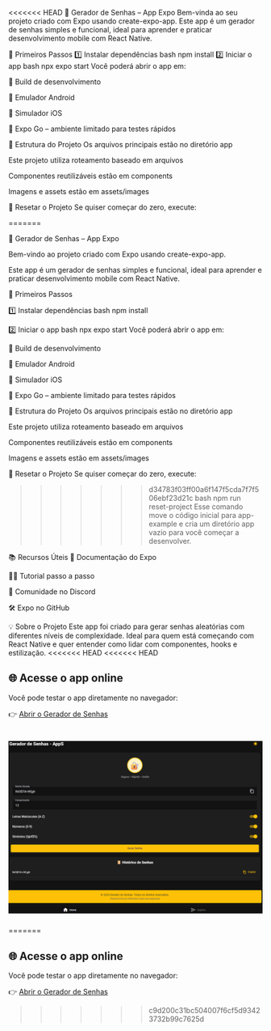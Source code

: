 <<<<<<< HEAD
🔐 Gerador de Senhas – App Expo
Bem-vinda ao seu projeto criado com Expo usando create-expo-app. Este app é um gerador de senhas simples e funcional, ideal para aprender e praticar desenvolvimento mobile com React Native.

🚀 Primeiros Passos
1️⃣ Instalar dependências
bash
npm install
2️⃣ Iniciar o app
bash
npx expo start
Você poderá abrir o app em:

📱 Build de desenvolvimento

🤖 Emulador Android

🍏 Simulador iOS

🧪 Expo Go – ambiente limitado para testes rápidos

🧭 Estrutura do Projeto
Os arquivos principais estão no diretório app

Este projeto utiliza roteamento baseado em arquivos

Componentes reutilizáveis estão em components

Imagens e assets estão em assets/images

🧼 Resetar o Projeto
Se quiser começar do zero, execute:

=======


🔐 Gerador de Senhas – App Expo

Bem-vindo ao projeto criado com Expo usando create-expo-app. 

Este app é um gerador de senhas simples e funcional, ideal para aprender e praticar desenvolvimento mobile com React Native.

🚀 Primeiros Passos

1️⃣ Instalar dependências
bash
npm install

2️⃣ Iniciar o app
bash
npx expo start
Você poderá abrir o app em:

📱 Build de desenvolvimento

🤖 Emulador Android

🍏 Simulador iOS

🧪 Expo Go – ambiente limitado para testes rápidos

🧭 Estrutura do Projeto
Os arquivos principais estão no diretório app

Este projeto utiliza roteamento baseado em arquivos

Componentes reutilizáveis estão em components

Imagens e assets estão em assets/images

🧼 Resetar o Projeto
Se quiser começar do zero, execute:

>>>>>>> d34783f03ff00a6f147f5cda7f7f506ebf23d21c
bash
npm run reset-project
Esse comando move o código inicial para app-example e cria um diretório app vazio para você começar a desenvolver.

📚 Recursos Úteis
📖 Documentação do Expo

🧑‍🏫 Tutorial passo a passo

💬 Comunidade no Discord

🛠️ Expo no GitHub

💡 Sobre o Projeto
Este app foi criado para gerar senhas aleatórias com diferentes níveis de complexidade. Ideal para quem está começando com React Native e quer entender como lidar com componentes, hooks e estilização.
<<<<<<< HEAD
<<<<<<< HEAD
## 🌐 Acesse o app online

Você pode testar o app diretamente no navegador:

👉 [Abrir o Gerador de Senhas](https://Manoelah20.github.io/gerador-senhas-App)


![Preview do App](./assets/images/preview.png)
=======
=======
## 🌐 Acesse o app online

Você pode testar o app diretamente no navegador:

👉 [Abrir o Gerador de Senhas](https://Manoelah20.github.io/gerador-senhas-App)


>>>>>>> c9d200c31bc504007f6cf5d93423732b99c7625d
